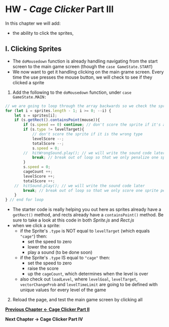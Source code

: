 # HW - *Cage Clicker* Part III

In this chapter we will add:
  - the ability to click the sprites, 

## I. Clicking Sprites

- The `doMousedown` function is already handling navigating from the start screen to the main game screen (though the `case GameState.START`)
- We now want to get it handling clicking on the main grame screen. Every time the use presses the mouse button, we will check to see if they clicked a sprite

1. Add the following to the `doMousedown` function, under `case GameState.MAIN:`

```js
// we are going to loop through the array backwards so we check the sprites that are "on top" first
for (let i = sprites.length - 1; i >= 0; --i) {
	let s = sprites[i];
	if (s.getRect().containsPoint(mouse)){
		if (s.speed == 0) continue; // don't score the sprite if it's already been clicked
		if (s.type != levelTarget){
			// don't score the sprite if it is the wrong type
			levelScore --;
			totalScore --;
			s.speed = 0;
		//	hitWrongSound.play(); // we will write the sound code later
			break; // break out of loop so that we only penalize one sprite per click
		}
		s.speed = 0;
		cageCount ++;
		levelScore ++;
		totalScore ++;
	//	hitSound.play(); // we will write the sound code later
		break; // break out of loop so that we only score one sprite per click
	}
} // end for loop
```

- The starter code is really helping you out here as sprites already have a `getRect()` method, and rects already have a `containsPoint()` method. Be sure to take a look at this code in both *Sprite.js* and *Rect.js*
- when we click a sprite:
  - if the Sprite's `.type` is NOT equal to `levelTarget` (which equals `"cage"`) then:
    - set the speed to zero
    - lower the score
    - play a sound (to be done soon)
  - if the Sprite's `.type` IS equal to `"cage"` then:
    - set the speed to zero
    - raise the score
    - up the `cageCount`, which determines when the level is over
  - also check out `loadLevel`, where `levelGoal`, `levelTarget`, `vectorChangeProb` and `levelTimeLimit` are going to be defined with unique values for every level of the game
  
2. Reload the page, and test the main game screen by clicking all  

**[Previous Chapter <- Cage Clicker Part II](HW-cage-clicker-2.md)**

**Next Chapter -> Cage Clicker Part IV**
